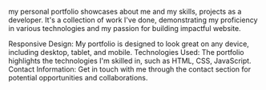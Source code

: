 my personal portfolio showcases about me and my skills, projects as a developer. It's a collection of work I've done, demonstrating my proficiency in various technologies and my passion for building impactful website.

Responsive Design: My portfolio is designed to look great on any device, including desktop, tablet, and mobile.
Technologies Used: The portfolio highlights the technologies I'm skilled in, such as HTML, CSS, JavaScript.
Contact Information: Get in touch with me through the contact section for potential opportunities and collaborations.
